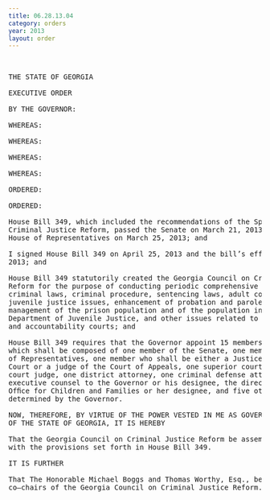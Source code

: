 ```yaml
---
title: 06.28.13.04
category: orders
year: 2013
layout: order
---
```


<pre> 

THE STATE OF GEORGIA

EXECUTIVE ORDER

BY THE GOVERNOR:

WHEREAS:

WHEREAS:

WHEREAS:

WHEREAS:

ORDERED:

ORDERED:

House Bill 349, which included the recommendations of the Special Council on
Criminal Justice Reform, passed the Senate on March 21, 2013 and passed the
House of Representatives on March 25, 2013; and

I signed House Bill 349 on April 25, 2013 and the bill’s effective date is July 1,
2013; and

House Bill 349 statutorily created the Georgia Council on Criminal Justice
Reform for the purpose of conducting periodic comprehensive reviews of
criminal laws, criminal procedure, sentencing laws, adult correctional issues,
juvenile justice issues, enhancement of probation and parole supervision, better
management of the prison population and of the population in the custody of the
Department of Juvenile Justice, and other issues related to criminal proceedings
and accountability courts; and

House Bill 349 requires that the Governor appoint 15 members to the Council,
which shall be composed of one member of the Senate, one member of the House
of Representatives, one member who shall be either a Justice of the Supreme
Court or a judge of the Court of Appeals, one superior court judge, one juvenile
court judge, one district attorney, one criminal defense attorney, one sheriff, the
executive counsel to the Governor or his designee, the director of the Governor’s
Ofﬁce for Children and Families or her designee, and five other members as
determined by the Governor.

NOW, THEREFORE, BY VIRTUE OF THE POWER VESTED IN ME AS GOVERNOR
OF THE STATE OF GEORGIA, IT IS HEREBY

That the Georgia Council on Criminal Justice Reform be assembled in accordance
with the provisions set forth in House Bill 349.

IT IS FURTHER

That The Honorable Michael Boggs and Thomas Worthy, Esq., be appointed as
co—chairs of the Georgia Council on Criminal Justice Reform.

</pre>
